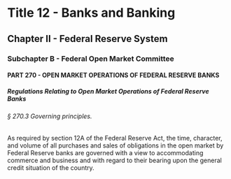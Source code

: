 
# Title 12 - Banks and Banking
## Chapter II - Federal Reserve System
### Subchapter B - Federal Open Market Committee
#### PART 270 - OPEN MARKET OPERATIONS OF FEDERAL RESERVE BANKS
##### Regulations Relating to Open Market Operations of Federal Reserve Banks
###### § 270.3 Governing principles.

As required by section 12A of the Federal Reserve Act, the time, character, and volume of all purchases and sales of obligations in the open market by Federal Reserve banks are governed with a view to accommodating commerce and business and with regard to their bearing upon the general credit situation of the country.
